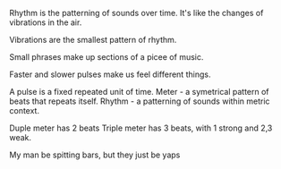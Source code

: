 Rhythm is the patterning of sounds over time. It's like the changes of vibrations in the air.

Vibrations are the smallest pattern of rhythm.

Small phrases make up sections of a picee of music.

Faster and slower pulses make us feel different things.

A pulse is a fixed repeated unit of time.
Meter - a symetrical pattern of beats that repeats itself.
Rhythm - a patterning of sounds within metric context.

Duple meter has 2 beats
Triple meter has 3 beats, with 1 strong and 2,3 weak.

My man be spitting bars, but they just be yaps
